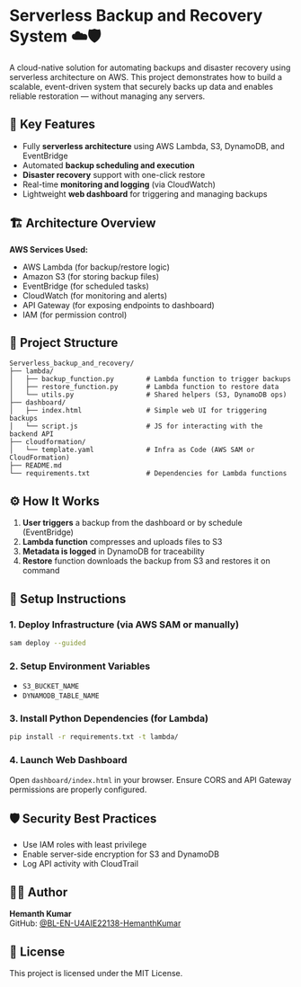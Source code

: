 
# Serverless Backup and Recovery System ☁️🛡️

A cloud-native solution for automating backups and disaster recovery using serverless architecture on AWS. This project demonstrates how to build a scalable, event-driven system that securely backs up data and enables reliable restoration — without managing any servers.

## 🚀 Key Features

- Fully **serverless architecture** using AWS Lambda, S3, DynamoDB, and EventBridge
- Automated **backup scheduling and execution**
- **Disaster recovery** support with one-click restore
- Real-time **monitoring and logging** (via CloudWatch)
- Lightweight **web dashboard** for triggering and managing backups

## 🏗️ Architecture Overview

**AWS Services Used:**
- AWS Lambda (for backup/restore logic)
- Amazon S3 (for storing backup files)
- EventBridge (for scheduled tasks)
- CloudWatch (for monitoring and alerts)
- API Gateway (for exposing endpoints to dashboard)
- IAM (for permission control)

## 📁 Project Structure

```
Serverless_backup_and_recovery/
├── lambda/
│   ├── backup_function.py        # Lambda function to trigger backups
│   ├── restore_function.py       # Lambda function to restore data
│   └── utils.py                  # Shared helpers (S3, DynamoDB ops)
├── dashboard/
│   ├── index.html                # Simple web UI for triggering backups
│   └── script.js                 # JS for interacting with the backend API
├── cloudformation/
│   └── template.yaml             # Infra as Code (AWS SAM or CloudFormation)
├── README.md
└── requirements.txt              # Dependencies for Lambda functions
```

## ⚙️ How It Works

1. **User triggers** a backup from the dashboard or by schedule (EventBridge)
2. **Lambda function** compresses and uploads files to S3
3. **Metadata is logged** in DynamoDB for traceability
4. **Restore** function downloads the backup from S3 and restores it on command

## 🧾 Setup Instructions

### 1. Deploy Infrastructure (via AWS SAM or manually)
```bash
sam deploy --guided
```

### 2. Setup Environment Variables

- `S3_BUCKET_NAME`
- `DYNAMODB_TABLE_NAME`

### 3. Install Python Dependencies (for Lambda)

```bash
pip install -r requirements.txt -t lambda/
```

### 4. Launch Web Dashboard

Open `dashboard/index.html` in your browser. Ensure CORS and API Gateway permissions are properly configured.

## 🛡️ Security Best Practices

- Use IAM roles with least privilege
- Enable server-side encryption for S3 and DynamoDB
- Log API activity with CloudTrail

## 👨‍💻 Author

**Hemanth Kumar**  
GitHub: [@BL-EN-U4AIE22138-HemanthKumar](https://github.com/BL-EN-U4AIE22138-HemanthKumar)

## 📄 License

This project is licensed under the MIT License.
